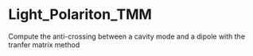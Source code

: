 # Light_Polariton_TMM
Compute the anti-crossing between a cavity mode and a dipole with the tranfer matrix method

